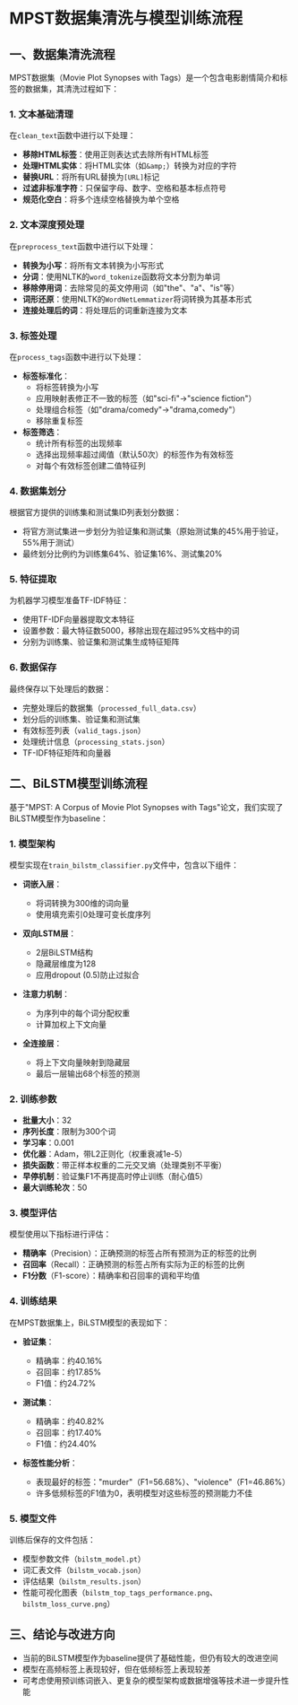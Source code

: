 # MPST数据集清洗与模型训练流程

## 一、数据集清洗流程

MPST数据集（Movie Plot Synopses with Tags）是一个包含电影剧情简介和标签的数据集，其清洗过程如下：

### 1. 文本基础清理

在`clean_text`函数中进行以下处理：
- **移除HTML标签**：使用正则表达式去除所有HTML标签
- **处理HTML实体**：将HTML实体（如`&amp;`）转换为对应的字符
- **替换URL**：将所有URL替换为`[URL]`标记
- **过滤非标准字符**：只保留字母、数字、空格和基本标点符号
- **规范化空白**：将多个连续空格替换为单个空格

### 2. 文本深度预处理

在`preprocess_text`函数中进行以下处理：
- **转换为小写**：将所有文本转换为小写形式
- **分词**：使用NLTK的`word_tokenize`函数将文本分割为单词
- **移除停用词**：去除常见的英文停用词（如"the"、"a"、"is"等）
- **词形还原**：使用NLTK的`WordNetLemmatizer`将词转换为其基本形式
- **连接处理后的词**：将处理后的词重新连接为文本

### 3. 标签处理

在`process_tags`函数中进行以下处理：
- **标签标准化**：
  - 将标签转换为小写
  - 应用映射表修正不一致的标签（如"sci-fi"→"science fiction"）
  - 处理组合标签（如"drama/comedy"→"drama,comedy"）
  - 移除重复标签
- **标签筛选**：
  - 统计所有标签的出现频率
  - 选择出现频率超过阈值（默认50次）的标签作为有效标签
  - 对每个有效标签创建二值特征列

### 4. 数据集划分

根据官方提供的训练集和测试集ID列表划分数据：
- 将官方测试集进一步划分为验证集和测试集（原始测试集的45%用于验证，55%用于测试）
- 最终划分比例约为训练集64%、验证集16%、测试集20%

### 5. 特征提取

为机器学习模型准备TF-IDF特征：
- 使用TF-IDF向量器提取文本特征
- 设置参数：最大特征数5000，移除出现在超过95%文档中的词
- 分别为训练集、验证集和测试集生成特征矩阵

### 6. 数据保存

最终保存以下处理后的数据：
- 完整处理后的数据集（`processed_full_data.csv`）
- 划分后的训练集、验证集和测试集
- 有效标签列表（`valid_tags.json`）
- 处理统计信息（`processing_stats.json`）
- TF-IDF特征矩阵和向量器

## 二、BiLSTM模型训练流程

基于"MPST: A Corpus of Movie Plot Synopses with Tags"论文，我们实现了BiLSTM模型作为baseline：

### 1. 模型架构

模型实现在`train_bilstm_classifier.py`文件中，包含以下组件：

- **词嵌入层**：
  - 将词转换为300维的词向量
  - 使用填充索引0处理可变长度序列

- **双向LSTM层**：
  - 2层BiLSTM结构
  - 隐藏层维度为128
  - 应用dropout (0.5)防止过拟合

- **注意力机制**：
  - 为序列中的每个词分配权重
  - 计算加权上下文向量

- **全连接层**：
  - 将上下文向量映射到隐藏层
  - 最后一层输出68个标签的预测

### 2. 训练参数

- **批量大小**：32
- **序列长度**：限制为300个词
- **学习率**：0.001
- **优化器**：Adam，带L2正则化（权重衰减1e-5）
- **损失函数**：带正样本权重的二元交叉熵（处理类别不平衡）
- **早停机制**：验证集F1不再提高时停止训练（耐心值5）
- **最大训练轮次**：50

### 3. 模型评估

模型使用以下指标进行评估：
- **精确率**（Precision）：正确预测的标签占所有预测为正的标签的比例
- **召回率**（Recall）：正确预测的标签占所有实际为正的标签的比例
- **F1分数**（F1-score）：精确率和召回率的调和平均值

### 4. 训练结果

在MPST数据集上，BiLSTM模型的表现如下：

- **验证集**：
  - 精确率：约40.16%
  - 召回率：约17.85%
  - F1值：约24.72%

- **测试集**：
  - 精确率：约40.82%
  - 召回率：约17.40%
  - F1值：约24.40%

- **标签性能分析**：
  - 表现最好的标签："murder"（F1=56.68%）、"violence"（F1=46.86%）
  - 许多低频标签的F1值为0，表明模型对这些标签的预测能力不佳

### 5. 模型文件

训练后保存的文件包括：
- 模型参数文件（`bilstm_model.pt`）
- 词汇表文件（`bilstm_vocab.json`）
- 评估结果（`bilstm_results.json`）
- 性能可视化图表（`bilstm_top_tags_performance.png`、`bilstm_loss_curve.png`）

## 三、结论与改进方向

- 当前的BiLSTM模型作为baseline提供了基础性能，但仍有较大的改进空间
- 模型在高频标签上表现较好，但在低频标签上表现较差
- 可考虑使用预训练词嵌入、更复杂的模型架构或数据增强等技术进一步提升性能
